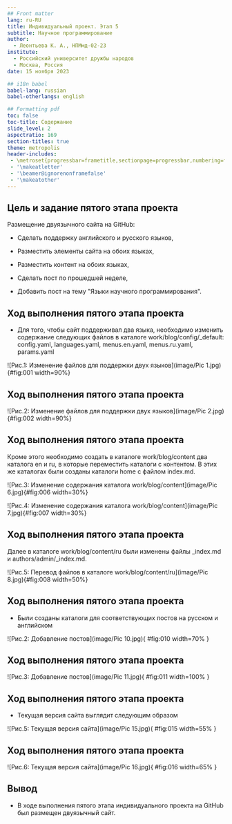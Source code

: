 ```yaml
---
## Front matter
lang: ru-RU
title: Индивидуальный проект. Этап 5
subtitle: Научное программирование
author:
  - Леонтьева К. А., НПМмд-02-23
institute:
  - Российский университет дружбы народов
  - Москва, Россия
date: 15 ноября 2023

## i18n babel
babel-lang: russian
babel-otherlangs: english

## Formatting pdf
toc: false
toc-title: Содержание
slide_level: 2
aspectratio: 169
section-titles: true
theme: metropolis
header-includes:
 - \metroset{progressbar=frametitle,sectionpage=progressbar,numbering=fraction}
 - '\makeatletter'
 - '\beamer@ignorenonframefalse'
 - '\makeatother'
---
```


## Цель и задание пятого этапа проекта

Размещение двуязычного сайта на GitHub:

- Сделать поддержку английского и русского языков,

- Разместить элементы сайта на обоих языках,

- Разместить контент на обоих языках,

- Сделать пост по прошедшей неделе,

- Добавить пост на тему "Языки научного программирования".

## Ход выполнения пятого этапа проекта
- Для того, чтобы сайт поддерживал два языка, необходимо изменить содержание следующих файлов в каталоге work/blog/config/_default: config.yaml, languages.yaml, menus.en.yaml, menus.ru.yaml, params.yaml

![Рис.1: Изменение файлов для поддержки двух языков](image/Pic 1.jpg){#fig:001 width=90%}

## Ход выполнения пятого этапа проекта

![Рис.2: Изменение файлов для поддержки двух языков](image/Pic 2.jpg){#fig:002 width=90%}

## Ход выполнения пятого этапа проекта

Кроме этого необходимо создать в каталоге work/blog/content два каталога en и ru, в которые переместить каталоги с контентом. В этих же каталогах были созданы каталоги home с файлом index.md.

![Рис.3: Изменение содержания каталога work/blog/content](image/Pic 6.jpg){#fig:006 width=30%}

![Рис.4: Изменение содержания каталога work/blog/content](image/Pic 7.jpg){#fig:007 width=30%}

## Ход выполнения пятого этапа проекта

Далее в каталоге work/blog/content/ru были изменены файлы _index.md и authors/admin/_index.md.

![Рис.5: Перевод файлов в каталоге work/blog/content/ru](image/Pic 8.jpg){#fig:008 width=50%}


## Ход выполнения пятого этапа проекта
- Были созданы каталоги для соответствующих постов на русском и английском

![Рис.2: Добавление постов](image/Pic 10.jpg){ #fig:010 width=70% }

## Ход выполнения пятого этапа проекта

![Рис.3: Добавление постов](image/Pic 11.jpg){ #fig:011 width=100% }

## Ход выполнения пятого этапа проекта
- Текущая версия сайта выглядит следующим образом

![Рис.5: Текущая версия сайта](image/Pic 15.jpg){ #fig:015 width=55% }

## Ход выполнения пятого этапа проекта
![Рис.6: Текущая версия сайта](image/Pic 16.jpg){ #fig:016 width=65% }

## Вывод
- В ходе выполнения пятого этапа индивидуального проекта на GitHub был размещен двуязычный сайт.



